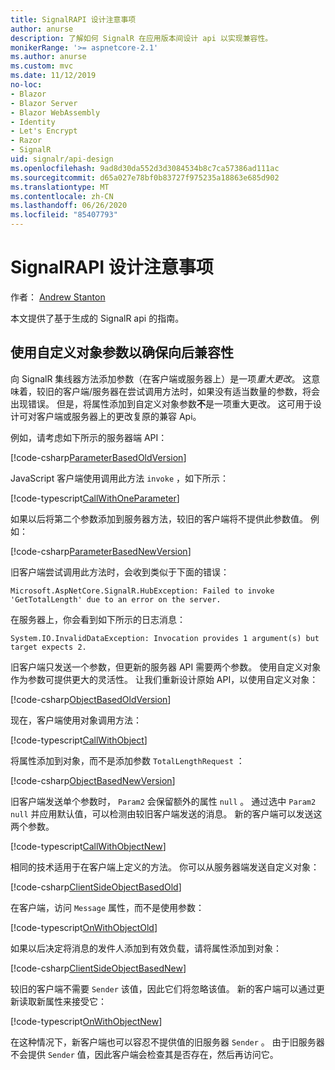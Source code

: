 ```yaml
---
title: SignalRAPI 设计注意事项
author: anurse
description: 了解如何 SignalR 在应用版本间设计 api 以实现兼容性。
monikerRange: '>= aspnetcore-2.1'
ms.author: anurse
ms.custom: mvc
ms.date: 11/12/2019
no-loc:
- Blazor
- Blazor Server
- Blazor WebAssembly
- Identity
- Let's Encrypt
- Razor
- SignalR
uid: signalr/api-design
ms.openlocfilehash: 9ad8d30da552d3d3084534b8c7ca57386ad111ac
ms.sourcegitcommit: d65a027e78bf0b83727f975235a18863e685d902
ms.translationtype: MT
ms.contentlocale: zh-CN
ms.lasthandoff: 06/26/2020
ms.locfileid: "85407793"
---
```

# <a name="signalr-api-design-considerations"></a>SignalRAPI 设计注意事项

作者： [Andrew Stanton](https://twitter.com/anurse)

本文提供了基于生成的 SignalR api 的指南。

## <a name="use-custom-object-parameters-to-ensure-backwards-compatibility"></a>使用自定义对象参数以确保向后兼容性

向 SignalR 集线器方法添加参数（在客户端或服务器上）是一项*重大更改*。 这意味着，较旧的客户端/服务器在尝试调用方法时，如果没有适当数量的参数，将会出现错误。 但是，将属性添加到自定义对象参数**不**是一项重大更改。 这可用于设计可对客户端或服务器上的更改复原的兼容 Api。

例如，请考虑如下所示的服务器端 API：

[!code-csharp[ParameterBasedOldVersion](api-design/sample/Samples.cs?name=ParameterBasedOldVersion)]

JavaScript 客户端使用调用此方法 `invoke` ，如下所示：

[!code-typescript[CallWithOneParameter](api-design/sample/Samples.ts?name=CallWithOneParameter)]

如果以后将第二个参数添加到服务器方法，较旧的客户端将不提供此参数值。 例如：

[!code-csharp[ParameterBasedNewVersion](api-design/sample/Samples.cs?name=ParameterBasedNewVersion)]

旧客户端尝试调用此方法时，会收到类似于下面的错误：

```
Microsoft.AspNetCore.SignalR.HubException: Failed to invoke 'GetTotalLength' due to an error on the server.
```

在服务器上，你会看到如下所示的日志消息：

```
System.IO.InvalidDataException: Invocation provides 1 argument(s) but target expects 2.
```

旧客户端只发送一个参数，但更新的服务器 API 需要两个参数。 使用自定义对象作为参数可提供更大的灵活性。 让我们重新设计原始 API，以使用自定义对象：

[!code-csharp[ObjectBasedOldVersion](api-design/sample/Samples.cs?name=ObjectBasedOldVersion)]

现在，客户端使用对象调用方法：

[!code-typescript[CallWithObject](api-design/sample/Samples.ts?name=CallWithObject)]

将属性添加到对象，而不是添加参数 `TotalLengthRequest` ：

[!code-csharp[ObjectBasedNewVersion](api-design/sample/Samples.cs?name=ObjectBasedNewVersion&highlight=4,9-13)]

旧客户端发送单个参数时， `Param2` 会保留额外的属性 `null` 。 通过选中 `Param2` `null` 并应用默认值，可以检测由较旧客户端发送的消息。 新的客户端可以发送这两个参数。

[!code-typescript[CallWithObjectNew](api-design/sample/Samples.ts?name=CallWithObjectNew)]

相同的技术适用于在客户端上定义的方法。 你可以从服务器端发送自定义对象：

[!code-csharp[ClientSideObjectBasedOld](api-design/sample/Samples.cs?name=ClientSideObjectBasedOld)]

在客户端，访问 `Message` 属性，而不是使用参数：

[!code-typescript[OnWithObjectOld](api-design/sample/Samples.ts?name=OnWithObjectOld)]

如果以后决定将消息的发件人添加到有效负载，请将属性添加到对象：

[!code-csharp[ClientSideObjectBasedNew](api-design/sample/Samples.cs?name=ClientSideObjectBasedNew&highlight=5)]

较旧的客户端不需要 `Sender` 该值，因此它们将忽略该值。 新的客户端可以通过更新读取新属性来接受它：

[!code-typescript[OnWithObjectNew](api-design/sample/Samples.ts?name=OnWithObjectNew&highlight=2-5)]

在这种情况下，新客户端也可以容忍不提供值的旧服务器 `Sender` 。 由于旧服务器不会提供 `Sender` 值，因此客户端会检查其是否存在，然后再访问它。
